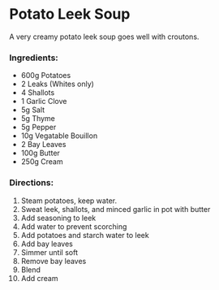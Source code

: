 # Potato Leek Soup

A very creamy potato leek soup goes well with croutons.

### Ingredients:

- 600g Potatoes
- 2 Leaks (Whites only)
- 4 Shallots
- 1 Garlic Clove
- 5g Salt
- 5g Thyme
- 5g Pepper
- 10g Vegatable Bouillon
- 2 Bay Leaves
- 100g Butter
- 250g Cream

### Directions:

 1. Steam potatoes, keep water.
 2. Sweat leek, shallots, and minced garlic in pot with butter
 3. Add seasoning to leek
 4. Add water to prevent scorching
 5. Add potatoes and starch water to leek
 6. Add bay leaves
 7. Simmer until soft
 8. Remove bay leaves
 9. Blend
 10. Add cream  
